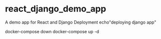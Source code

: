 # react_django_demo_app
A demo app for React and Django Deployment
echo"deploying django app"

docker-compose down
docker-compose up -d
